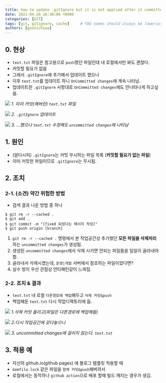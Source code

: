 ```yaml
---
title: how to update .gitIgnore but it is not applied after it committed (.gitIgnore 추가적용)
date: 2021-04-26 16:30:00 +0900
categories: [GIT]
tags: [git, gitignore, cache]     # TAG names should always be lowercase
authors: [gonnichiwa]
---
```


## 0. 현상
- `text.txt` 파일은 참고용으로 `push`했던 파일인데 내 로컬에서만 봐도 괜찮다.
- 커밋할 필요가 없음
- 그래서 `.gitIgnore`에 추가해서 업데이트 했으나
- 이후 `text.txt`를 업데이트 하니 `UnCommitted changes`에 계속 나타남.
- 업데이트한 `.gitIgnore` 사항대로 `UnCommitted changes`에도 안나타나게 하고싶음.

![](https://img1.daumcdn.net/thumb/R1280x0/?scode=mtistory2&fname=https%3A%2F%2Fblog.kakaocdn.net%2Fdn%2FlhmOt%2FbtsF16rYHtA%2FZ93X12c9WyKP4zU7K6HDYk%2Fimg.png) 
_1. 미리 커밋(해버린) `text.txt` 파일_

![](https://img1.daumcdn.net/thumb/R1280x0/?scode=mtistory2&fname=https%3A%2F%2Fblog.kakaocdn.net%2Fdn%2FbMWA42%2FbtsF0sbWjvM%2Fav6XTyN66K7kTuaUPDwNGK%2Fimg.png)
_2. `.gitIgnore` 업데이트_

![](https://img1.daumcdn.net/thumb/R1280x0/?scode=mtistory2&fname=https%3A%2F%2Fblog.kakaocdn.net%2Fdn%2FcuRgmg%2FbtsF1tgW7KX%2FnvXpW3A7PgkUnMJJWK2vCK%2Fimg.png)
_3. ...했으나 `text.txt` 수정해도 `uncommitted changes`에 나타남_


## 1. 원인

- (알다시피) `.gitIgnore`는 커밋 무시하는 파일 목록 (__커밋할 필요가 없는 파일__)
- 이미 커밋한 파일이므로 `.gitIgnore`는 무시됨.

## 2. 조치

### 2-1. (소견) 약간 위험한 방법
- 검색 결과 나온 방법 중 하나
```
$ git rm -r --cached .
$ git add .
$ git commit -m "[fixed 되었다는 메시지 작성]"
$ git push origin [branch]
```
1. `git rm -r --cached .` 명령에서 본 작업공간상 추가했던 __모든 파일을 삭제처리__ 하는 `uncommitted changes`가 생성됨.
1. 생성된 `uncommitted changes`에서 삭제 시키면 안되는 파일들을 일일이 골라내야함.
1. 골라내서 삭제시켰는데, `운영|개발` 서버에서 참조하는 파일이었다면?
1. 실수 방지 우선 관점상 안티패턴같이 느껴짐.

### 2-2. 조치 & 결과
- `text.txt` 내 로컬 `다른경로에 백업`해두고 `삭제 커밋&push`
- 백업해둔 `text.txt` 다시 작업디렉토리에 둠.

![](https://img1.daumcdn.net/thumb/R1280x0/?scode=mtistory2&fname=https%3A%2F%2Fblog.kakaocdn.net%2Fdn%2Fbsxn7K%2FbtsF1RaHCPX%2FGEyxyd6mikViydU02ViwoK%2Fimg.png)
_1.삭제 커밋 올리고(파일은 다른경로에 백업해둠)_

![](https://img1.daumcdn.net/thumb/R1280x0/?scode=mtistory2&fname=https%3A%2F%2Fblog.kakaocdn.net%2Fdn%2Fcs2RgO%2FbtsF3lWdN62%2FibJS0Lp5oGWwXpwPtXGIKK%2Fimg.png)
_2.다시 작업공간에 갖다놓으니_

![](https://img1.daumcdn.net/thumb/R1280x0/?scode=mtistory2&fname=https%3A%2F%2Fblog.kakaocdn.net%2Fdn%2FNSSNz%2FbtsF2FARVDt%2FMFxMByJMZoThxlbYx8E4lk%2Fimg.png)
_3. uncommitted changes에 걸리지 않는다. `text.txt`_


## 3. 적용 예

- 자신의 github.io(github pages) 에 블로그 템플릿 적용할 때 
- `Gemfile.lock` 같은 파일을 `함께 커밋&push`해버려서
- 로컬에서는 동작하나 `github action`으로 배포 할때 빌드 깨지는 경우가 생김.
